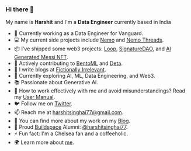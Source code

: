 ### Hi there 👋

<!--
**harshitsinghai77/harshitsinghai77** is a ✨ _special_ ✨ repository because its `README.md` (this file) appears on your GitHub profile. -->

My name is **Harshit** and I'm a **Data Engineer** currently based in India

- 🔭 Currently working as a Data Engineer for Vanguard.
- 💻 My current side projects include [Nemo](https://nemo-landing-page.netlify.app/) and [Nemo Threads](https://nemo-thread.deta.dev/).
- 📦 I've shipped some web3 projects: [Loop](https://showcase.ethglobal.com/web3jam/loop), [SignatureDAO](https://signature-dao.netlify.app/), and [AI Generated Messi NFT](https://messi-nft.netlify.app/).
- 🗿 Actively contributing to [BentoML](https://github.com/bentoml/BentoML) and [Deta](https://github.com/deta).
- 📝 I write blogs at [Fictionally Irrelevant](https://fictionally-irrelevant.vercel.app/).
- 🌱 Currently exploring AI, ML, Data Engineering, and Web3.
- 📚 Passionate about Generative AI.
- 💬 How to work effectively with me and avoid misunderstandings? Read my [User Manual](https://gist.github.com/harshitsinghai77/43dc955324cd5476cb0b1ba75c124fea).
- 🐦 Follow me on [Twitter](https://twitter.com/harshit_778).
- 📫 Reach me at harshitsinghai77@gmail.com.
- 📖 You can find more about my work on my [Blog](https://fictionally-irrelevant.vercel.app/posts/side-projects-2022).
- :medal_sports: Proud [Buildspace](https://buildspace.so/) Alumni: [@harshitsinghai77](https://buildspace.so/@harshitsinghai77).
- ⚡ Fun fact: I'm a Chelsea fan and a coffeeholic.
- 🌍 Learn more about [me](https://harshitsinghai77.github.io/).
